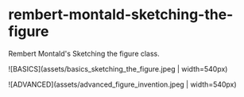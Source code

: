 # rembert-montald-sketching-the-figure

Rembert Montald's Sketching the figure class.

![BASICS](assets/basics_sketching_the_figure.jpeg | width=540px)

![ADVANCED](assets/advanced_figure_invention.jpeg | width=540px)
